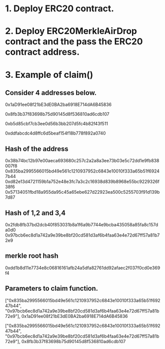 # 1. Deploy ERC20 contract.
# 2. Deploy ERC20MerkleAirDrop contract and the pass the ERC20 contract address.
# 3. Example of claim()
## Consider 4 addresses below.
0x1aD91ee08f21bE3dE0BA2ba6918E714dA6B45836

0x8fb3b37f83698b75d90145d8f536810ad6cdb107

0xb5d85cbf7cb3ee0d56b3bb207d5fc4b82f43f511

0xddfabcdc4d8ffc6d5beaf154f18b778f892a0740 

## Hash of the address
0x38b74bc12b97e00aeca693680c257c2a2a8a3ee73b03e5c72dd1e9fb838007f8       
0x835ba2995566015bd49e561c1210937952c6843e10010f333a65b51f69247b44
0xd82e13d4721159b1a752e48e3fc7a3c2c16938d839b8968e55bc9229326f38f6 
0x57134051fbd18a955da95c45a65ebe627d22923ea500c5255703f91d139b7d87

## Hash of 1,2 and 3,4
0x2fdb8fb37bd2dcb40f853031b8a1f6a9b7744e9bcba435058a85fa8c157da0d0
0x97bcb6ec8d1a742a9e39be8bf20cd581d3af6b4faa63e4e72d67ff57a81b72e9

## merkle root hash
0xdd1b8d11e7734e8c06816161afb24a5dfa82761dd92afaec2f037f0cd0e369f4

## Parameters to claim function.
["0x835ba2995566015bd49e561c1210937952c6843e10010f333a65b51f69247b44", "0x97bcb6ec8d1a742a9e39be8bf20cd581d3af6b4faa63e4e72d67ff57a81b72e9"], 0x1aD91ee08f21bE3dE0BA2ba6918E714dA6B45836

["0x835ba2995566015bd49e561c1210937952c6843e10010f333a65b51f69247b44", "0x97bcb6ec8d1a742a9e39be8bf20cd581d3af6b4faa63e4e72d67ff57a81b72e9"], 0x8fb3b37f83698b75d90145d8f536810ad6cdb107
